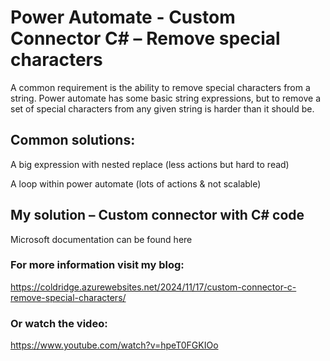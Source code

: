 # Power Automate - Custom Connector C# – Remove special characters
A common requirement is the ability to remove special characters from a string. Power automate has some basic string expressions, but to remove a set of special characters from any given string is harder than it should be.

## Common solutions:
A big expression with nested replace (less actions but hard to read)

A loop within power automate (lots of actions & not scalable)

## My solution – Custom connector with C# code
Microsoft documentation can be found here

### For more information visit my blog:
https://coldridge.azurewebsites.net/2024/11/17/custom-connector-c-remove-special-characters/

### Or watch the video:
https://www.youtube.com/watch?v=hpeT0FGKIOo
